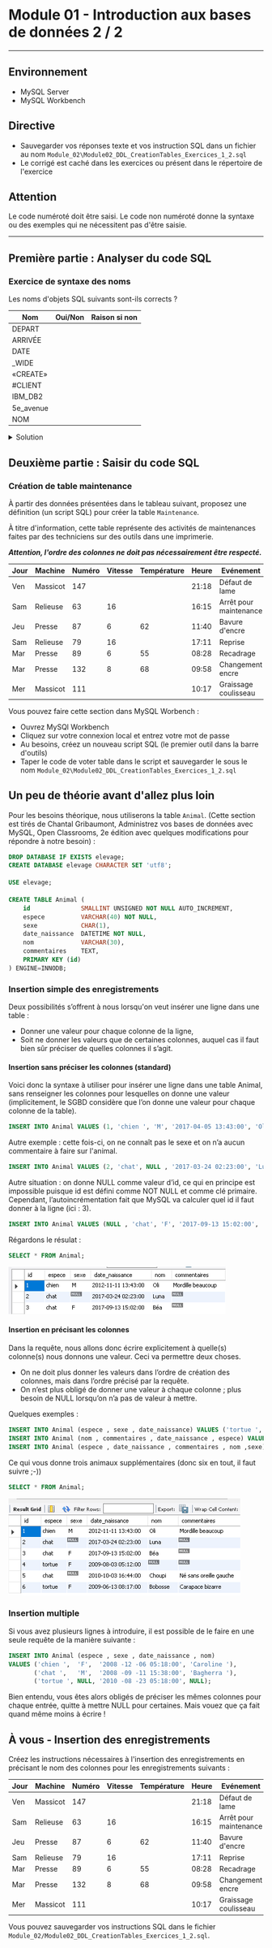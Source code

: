 # Module 01 - Introduction aux bases de données 2 / 2

---

## Environnement

- MySQL Server
- MySQL Workbench

## Directive

- Sauvegarder vos réponses texte et vos instruction SQL dans un fichier au nom ```Module_02\Module02_DDL_CreationTables_Exercices_1_2.sql```
- Le corrigé est caché dans les exercices ou présent dans le répertoire de l'exercice

## Attention

Le code numéroté doit être saisi. Le code non numéroté donne la syntaxe ou des exemples qui ne nécessitent pas d'être saisie.

---

## Première partie : Analyser du code SQL

### Exercice de syntaxe des noms

Les noms d'objets SQL suivants sont-ils corrects ?

| Nom        | Oui/Non | Raison si non|
|------------|---------|--------------|
| DEPART     | | |
| ARRIVÉE    | | |
| DATE       | | |
| \_WIDE     | | |
| «CREATE»   | | |
| \#CLIENT   | | |
| IBM\_DB2   | | |
| 5e\_avenue | | |
| NOM        | | |

<details>
    <summary>Solution</summary>

| Nom        | Oui/Non | Raison si non|
|------------|---------|--------------|
| DEPART     | Oui     | |
| ARRIVÉE    | Non     | Le caractère accentué est interdit |
| DATE       | Non     | DATE est un mot réservé du SQL. Si on veut l’utiliser, il faut l’écrire "DATE" |
| \_WIDE     | Non     | Un nom d’objet SQL doit commencer par une lettre |
| "CREATE"   | Oui     | Il est placé entre guillemets |
| \#CLIENT   | Non     | Le caractère \# n’est pas autorisé dans un nom SQL |
| IBM\_DB2   | Oui     | |
| 5e\_avenue | Non     | Un nom d’objet SQL ne peut commencer par un chiffre|
| NOM        | Oui     | |

</details>

## Deuxième partie : Saisir du code SQL

### Création de table maintenance

À partir des données présentées dans le tableau suivant, proposez une définition (un script SQL) pour créer la table ```Maintenance```.

À titre d'information, cette table représente des activités de maintenances faites par des techniciens sur des outils dans une imprimerie.

***Attention, l'ordre des colonnes ne doit pas nécessairement être respecté.***

| Jour | Machine  | Numéro | Vitesse | Température | Heure | Evénement              |
|------|----------|--------|---------|-------------|-------|------------------------|
| Ven  | Massicot | 147    |         |             | 21:18 | Défaut de lame         |
| Sam  | Relieuse | 63     | 16      |             | 16:15 | Arrêt pour maintenance |
| Jeu  | Presse   | 87     | 6       | 62          | 11:40 | Bavure d'encre         |
| Sam  | Relieuse | 79     | 16      |             | 17:11 | Reprise                |
| Mar  | Presse   | 89     | 6       | 55          | 08:28 | Recadrage              |
| Mar  | Presse   | 132    | 8       | 68          | 09:58 | Changement encre       |
| Mer  | Massicot | 111    |         |             | 10:17 | Graissage coulisseau   |

Vous pouvez faire cette section dans MySQL Worbench :

- Ouvrez MySQl Workbench
- Cliquez sur votre connexion local et entrez votre mot de passe
- Au besoins, créez un nouveau script SQL (le premier outil dans la barre d'outils)
- Taper le code de voter table dans le script et sauvegarder le sous le nom  ```Module_02\Module02_DDL_CreationTables_Exercices_1_2.sql```

## Un peu de théorie avant d'allez plus loin

Pour les besoins théorique, nous utiliserons la table ```Animal```. (Cette section est tirés de Chantal Gribaumont, Administrez vos bases de données avec MySQL, Open Classrooms, 2e édition avec quelques modifications pour répondre à notre besoin) :

```sql
DROP DATABASE IF EXISTS elevage;
CREATE DATABASE elevage CHARACTER SET 'utf8'; 

USE elevage;

CREATE TABLE Animal (
	id 				SMALLINT UNSIGNED NOT NULL AUTO_INCREMENT,
	espece 			VARCHAR(40) NOT NULL,
	sexe 			CHAR(1),
	date_naissance 	DATETIME NOT NULL,
	nom 			VARCHAR(30),
	commentaires 	TEXT,
	PRIMARY KEY (id)
) ENGINE=INNODB;
```

### Insertion simple des enregistrements

Deux possibilités s’offrent à nous lorsqu'on veut insérer une ligne dans une table :

- Donner une valeur pour chaque colonne de la ligne,
- Soit ne donner les valeurs que de certaines colonnes, auquel cas il faut bien sûr préciser de quelles colonnes il s’agit.

#### Insertion sans préciser les colonnes (standard)

Voici donc la syntaxe à utiliser pour insérer une ligne dans une table Animal, sans renseigner les colonnes pour lesquelles on donne une valeur (implicitement, le SGBD considère que l’on donne une valeur pour chaque colonne de la table).

```sql
INSERT INTO Animal VALUES (1, 'chien ', 'M', '2017-04-05 13:43:00', 'Oli', 'Mordille beaucoup ');
```

Autre exemple : cette fois-ci, on ne connaît pas le sexe et on n’a aucun commentaire à faire sur l'animal.

```sql
INSERT INTO Animal VALUES (2, 'chat', NULL , '2017-03-24 02:23:00', 'Luna ', NULL);
```

Autre situation : on donne NULL comme valeur d’id, ce qui en principe est impossible puisque id est défini comme NOT NULL et comme clé primaire. Cependant, l’autoincrémentation fait que MySQL va calculer quel id il faut donner à la ligne (ici : 3).

```sql
INSERT INTO Animal VALUES (NULL , 'chat', 'F', '2017-09-13 15:02:00', 'Béa', NULL);
```

Régardons le résulat :

```sql
SELECT * FROM Animal;
```

![](img/Capture1.png)

#### Insertion en précisant les colonnes

Dans la requête, nous allons donc écrire explicitement à quelle(s) colonne(s) nous donnons une valeur. Ceci va permettre deux choses.

- On ne doit plus donner les valeurs dans l’ordre de création des colonnes, mais dans l’ordre précisé par la requête.
- On n’est plus obligé de donner une valeur à chaque colonne ; plus besoin de NULL lorsqu’on n’a pas de valeur à mettre.

Quelques exemples :

```sql
INSERT INTO Animal (espece , sexe , date_naissance) VALUES ('tortue ', 'F', '2009 -08 -03 05:12:00');
INSERT INTO Animal (nom , commentaires , date_naissance , espece) VALUES ('Choupi ', 'Né sans oreille gauche ', '2010 -10 -03 16:44:00', 'chat ');
INSERT INTO Animal (espece , date_naissance , commentaires , nom ,sexe) VALUES ('tortue ', '2009 -06 -13 08:17:00', 'Carapace bizarre ', 'Bobosse ', 'F');
```

Ce qui vous donne trois animaux supplémentaires (donc six en tout, il faut suivre ;-))

```sql
SELECT * FROM Animal;
```

![](img/Capture2.png)

### Insertion multiple

Si vous avez plusieurs lignes à introduire, il est possible de le faire en une seule requête de la manière suivante :

```sql
INSERT INTO Animal (espece , sexe , date_naissance , nom)
VALUES ('chien ',  'F',  '2008 -12 -06 05:18:00', 'Caroline '),
       ('chat ',   'M',  '2008 -09 -11 15:38:00', 'Bagherra '),
       ('tortue ', NULL, '2010 -08 -23 05:18:00', NULL);
```

Bien entendu, vous êtes alors obligés de préciser les mêmes colonnes pour chaque entrée, quitte à mettre NULL pour certaines. Mais vouez que ça fait quand même moins à écrire !

## À vous - Insertion des enregistrements

Créez les instructions nécessaires à l'insertion des enregistrements en précisant le nom des colonnes pour les enregistrements suivants :

| Jour | Machine  | Numéro | Vitesse | Température | Heure | Evénement              |
|------|----------|--------|---------|-------------|-------|------------------------|
| Ven  | Massicot | 147    |         |             | 21:18 | Défaut de lame         |
| Sam  | Relieuse | 63     | 16      |             | 16:15 | Arrêt pour maintenance |
| Jeu  | Presse   | 87     | 6       | 62          | 11:40 | Bavure d'encre         |
| Sam  | Relieuse | 79     | 16      |             | 17:11 | Reprise                |
| Mar  | Presse   | 89     | 6       | 55          | 08:28 | Recadrage              |
| Mar  | Presse   | 132    | 8       | 68          | 09:58 | Changement encre       |
| Mer  | Massicot | 111    |         |             | 10:17 | Graissage coulisseau   |

Vous pouvez sauvegarder vos instructions SQL dans le fichier ```Module_02/Module02_DDL_CreationTables_Exercices_1_2.sql```.
